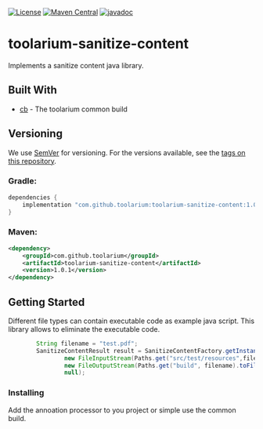 [![License](https://img.shields.io/github/license/toolarium/toolarium-sanitize-content)](https://github.com/toolarium/toolarium-sanitize-content/blob/master/LICENSE)
[![Maven Central](https://img.shields.io/maven-central/v/com.github.toolarium/toolarium-sanitize-content/1.0.1)](https://search.maven.org/artifact/com.github.toolarium/toolarium-sanitize-content/1.0.1/jar)
[![javadoc](https://javadoc.io/badge2/com.github.toolarium/toolarium-sanitize-content/javadoc.svg)](https://javadoc.io/doc/com.github.toolarium/toolarium-sanitize-content)

# toolarium-sanitize-content

Implements a sanitize content java library.


## Built With

* [cb](https://github.com/toolarium/common-build) - The toolarium common build

## Versioning

We use [SemVer](http://semver.org/) for versioning. For the versions available, see the [tags on this repository](https://github.com/toolarium/toolarium-sanitize-content/tags). 


### Gradle:

```groovy
dependencies {
    implementation "com.github.toolarium:toolarium-sanitize-content:1.0.1"
}
```

### Maven:

```xml
<dependency>
    <groupId>com.github.toolarium</groupId>
    <artifactId>toolarium-sanitize-content</artifactId>
    <version>1.0.1</version>
</dependency>
```

## Getting Started

Different file types can contain executable code as example java script. This library allows to eliminate the executable code.

```java
        String filename = "test.pdf";
        SanitizeContentResult result = SanitizeContentFactory.getInstance().getSanitizeContentProcessor().sanitize(filename, 
                new FileInputStream(Paths.get("src/test/resources",filename).toFile()),
                new FileOutputStream(Paths.get("build", filename).toFile()), 
                null);
```


### Installing

Add the annoation processor to you project or simple use the common build.

